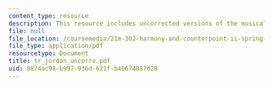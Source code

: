 ```yaml
---
content_type: resource
description: This resource includes uncorrected versions of the musical rhythms.
file: null
file_location: /coursemedia/21m-302-harmony-and-counterpoint-ii-spring-2005/0874ac98b997936d621fb40674087d28_tr_jordan_uncorre.pdf
file_type: application/pdf
resourcetype: Document
title: tr_jordan_uncorre.pdf
uid: 0874ac98-b997-936d-621f-b40674087d28
---
```

